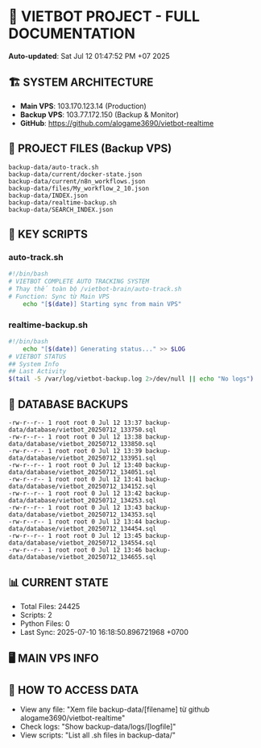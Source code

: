 # 🤖 VIETBOT PROJECT - FULL DOCUMENTATION
**Auto-updated**: Sat Jul 12 01:47:52 PM +07 2025

## 🏗️ SYSTEM ARCHITECTURE
- **Main VPS**: 103.170.123.14 (Production)
- **Backup VPS**: 103.77.172.150 (Backup & Monitor)
- **GitHub**: https://github.com/alogame3690/vietbot-realtime

## 📁 PROJECT FILES (Backup VPS)
```
backup-data/auto-track.sh
backup-data/current/docker-state.json
backup-data/current/n8n_workflows.json
backup-data/files/My_workflow_2_10.json
backup-data/INDEX.json
backup-data/realtime-backup.sh
backup-data/SEARCH_INDEX.json
```

## 🔧 KEY SCRIPTS
### auto-track.sh
```bash
#!/bin/bash
# VIETBOT COMPLETE AUTO TRACKING SYSTEM
# Thay thế toàn bộ /vietbot-brain/auto-track.sh
# Function: Sync từ Main VPS
    echo "[$(date)] Starting sync from main VPS"
```
### realtime-backup.sh
```bash
#!/bin/bash
    echo "[$(date)] Generating status..." >> $LOG
# VIETBOT STATUS
## System Info
## Last Activity
$(tail -5 /var/log/vietbot-backup.log 2>/dev/null || echo "No logs")
```

## 💾 DATABASE BACKUPS
```
-rw-r--r-- 1 root root 0 Jul 12 13:37 backup-data/database/vietbot_20250712_133750.sql
-rw-r--r-- 1 root root 0 Jul 12 13:38 backup-data/database/vietbot_20250712_133850.sql
-rw-r--r-- 1 root root 0 Jul 12 13:39 backup-data/database/vietbot_20250712_133951.sql
-rw-r--r-- 1 root root 0 Jul 12 13:40 backup-data/database/vietbot_20250712_134051.sql
-rw-r--r-- 1 root root 0 Jul 12 13:41 backup-data/database/vietbot_20250712_134152.sql
-rw-r--r-- 1 root root 0 Jul 12 13:42 backup-data/database/vietbot_20250712_134253.sql
-rw-r--r-- 1 root root 0 Jul 12 13:43 backup-data/database/vietbot_20250712_134353.sql
-rw-r--r-- 1 root root 0 Jul 12 13:44 backup-data/database/vietbot_20250712_134454.sql
-rw-r--r-- 1 root root 0 Jul 12 13:45 backup-data/database/vietbot_20250712_134554.sql
-rw-r--r-- 1 root root 0 Jul 12 13:46 backup-data/database/vietbot_20250712_134655.sql
```

## 📊 CURRENT STATE
- Total Files: 24425
- Scripts: 2
- Python Files: 0
- Last Sync: 2025-07-10 16:18:50.896721968 +0700

## 🖥️ MAIN VPS INFO


## 🚨 HOW TO ACCESS DATA
- View any file: "Xem file backup-data/[filename] từ github alogame3690/vietbot-realtime"
- Check logs: "Show backup-data/logs/[logfile]"
- View scripts: "List all .sh files in backup-data/"
